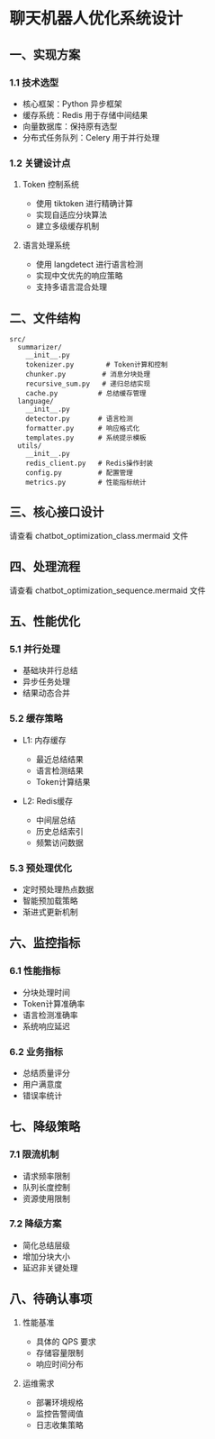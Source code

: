 # 聊天机器人优化系统设计

## 一、实现方案

### 1.1 技术选型
- 核心框架：Python 异步框架
- 缓存系统：Redis 用于存储中间结果
- 向量数据库：保持原有选型
- 分布式任务队列：Celery 用于并行处理

### 1.2 关键设计点
1. Token 控制系统
   - 使用 tiktoken 进行精确计算
   - 实现自适应分块算法
   - 建立多级缓存机制

2. 语言处理系统
   - 使用 langdetect 进行语言检测
   - 实现中文优先的响应策略
   - 支持多语言混合处理

## 二、文件结构
```
src/
  summarizer/
    __init__.py
    tokenizer.py        # Token计算和控制
    chunker.py         # 消息分块处理
    recursive_sum.py   # 递归总结实现
    cache.py          # 总结缓存管理
  language/
    __init__.py
    detector.py       # 语言检测
    formatter.py      # 响应格式化
    templates.py      # 系统提示模板
  utils/
    __init__.py
    redis_client.py   # Redis操作封装
    config.py         # 配置管理
    metrics.py        # 性能指标统计
```

## 三、核心接口设计

请查看 chatbot_optimization_class.mermaid 文件

## 四、处理流程

请查看 chatbot_optimization_sequence.mermaid 文件

## 五、性能优化

### 5.1 并行处理
- 基础块并行总结
- 异步任务处理
- 结果动态合并

### 5.2 缓存策略
- L1: 内存缓存
  - 最近总结结果
  - 语言检测结果
  - Token计算结果

- L2: Redis缓存
  - 中间层总结
  - 历史总结索引
  - 频繁访问数据

### 5.3 预处理优化
- 定时预处理热点数据
- 智能预加载策略
- 渐进式更新机制

## 六、监控指标

### 6.1 性能指标
- 分块处理时间
- Token计算准确率
- 语言检测准确率
- 系统响应延迟

### 6.2 业务指标
- 总结质量评分
- 用户满意度
- 错误率统计

## 七、降级策略

### 7.1 限流机制
- 请求频率限制
- 队列长度控制
- 资源使用限制

### 7.2 降级方案
- 简化总结层级
- 增加分块大小
- 延迟非关键处理

## 八、待确认事项

1. 性能基准
   - 具体的 QPS 要求
   - 存储容量限制
   - 响应时间分布

2. 运维需求
   - 部署环境规格
   - 监控告警阈值
   - 日志收集策略